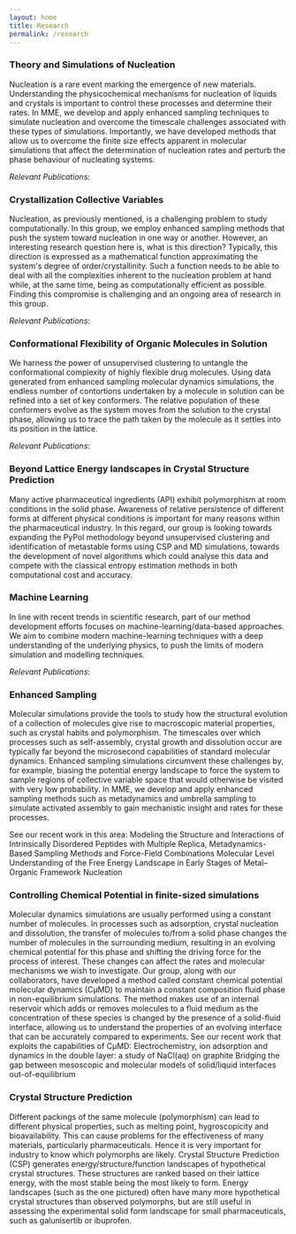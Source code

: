 ```yaml
---
layout: home
title: Research
permalink: /research
---
```



### Theory and Simulations of Nucleation
Nucleation is a rare event marking the emergence of new materials. Understanding the physicochemical mechanisms for nucleation of liquids and crystals is important to control these processes and determine their rates. In MME, we develop and apply enhanced sampling techniques to simulate nucleation and overcome the timescale challenges associated with these types of simulations. Importantly, we have developed methods that allow us to overcome the finite size effects apparent in molecular simulations that affect the determination of nucleation rates and perturb the phase behaviour of nucleating systems.

_Relevant Publications_: 

### Crystallization Collective Variables
Nucleation, as previously mentioned, is a challenging problem to study computationally. In this group, we employ enhanced sampling methods that push the system toward nucleation in one way or another. However, an interesting research question here is, what is this direction? Typically, this direction is expressed as a mathematical function approximating the system's degree of order/crystallinity. Such a function needs to be able to deal with all the complexities inherent to the nucleation problem at hand while, at the same time, being as computationally efficient as possible. Finding this compromise is challenging and an ongoing area of research in this group.

_Relevant Publications_: 

### Conformational Flexibility of Organic Molecules in Solution
We harness the power of unsupervised clustering to untangle the conformational complexity of highly flexible drug molecules. Using data generated from enhanced sampling molecular dynamics simulations, the endless number of contortions undertaken by a molecule in solution can be refined into a set of key conformers. The relative population of these conformers evolve as the system moves from the solution to the crystal phase, allowing us to trace the path taken by the molecule as it settles into its position in the lattice.

_Relevant Publications_: 

### Beyond Lattice Energy landscapes in Crystal Structure Prediction
Many active pharmaceutical ingredients (API) exhibit polymorphism at room conditions in the solid phase. Awareness of relative persistence of different forms at different physical conditions is important for many reasons within the pharmaceutical industry. In this regard, our group is looking towards expanding the PyPol methodology beyond unsupervised clustering and identification of metastable forms using CSP and MD simulations, towards the development of novel algorithms which could analyse this data and compete with the classical entropy estimation methods in both computational cost and accuracy.

### Machine Learning
In line with recent trends in scientific research, part of our method development efforts focuses on machine-learning/data-based approaches.  We aim to combine modern machine-learning techniques with a deep understanding of the underlying physics, to push the limits of modern simulation and modelling techniques.

_Relevant Publications_: 

### Enhanced Sampling
Molecular simulations provide the tools to study how the structural evolution of a collection of molecules give rise to macroscopic material properties, such as crystal habits and polymorphism. The timescales over which processes such as self-assembly, crystal growth and dissolution occur are typically far beyond the microsecond capabilities of standard molecular dynamics. Enhanced sampling simulations circumvent these challenges by, for example, biasing the potential energy landscape to force the system to sample regions of collective variable space that would otherwise be visited with very low probability. In MME, we develop and apply enhanced sampling methods such as metadynamics and umbrella sampling to simulate activated assembly to gain mechanistic insight and rates for these processes.

See our recent work in this area:
Modeling the Structure and Interactions of Intrinsically Disordered Peptides with Multiple Replica, Metadynamics-Based Sampling Methods and Force-Field Combinations
Molecular Level Understanding of the Free Energy Landscape in Early Stages of Metal–Organic Framework Nucleation

 
### Controlling Chemical Potential in finite-sized simulations
Molecular dynamics simulations are usually performed using a constant number of molecules. In processes such as adsorption, crystal nucleation and dissolution, the transfer of molecules to/from a solid phase changes the number of molecules in the surrounding medium, resulting in an evolving chemical potential for this phase and shifting the driving force for the process of interest. These changes can affect the rates and molecular mechanisms we wish to investigate. Our group, along with our collaborators, have developed a method called constant chemical potential molecular dynamics (CμMD) to maintain a constant composition fluid phase in non-equilibrium simulations. The method makes use of an internal reservoir which adds or removes molecules to a fluid medium as the concentration of these species is changed by the presence of a solid-fluid interface, allowing us to understand the properties of an evolving interface that can be accurately compared to experiments.
See our recent work that exploits the capabilities of CμMD:
Electrochemistry, ion adsorption and dynamics in the double layer: a study of NaCl(aq) on graphite
Bridging the gap between mesoscopic and molecular models of solid/liquid interfaces out-of-equilibrium

 
### Crystal Structure Prediction

Different packings of the same molecule (polymorphism) can lead to different physical properties, such as melting point, hygroscopicity and bioavailability. This can cause problems for the effectiveness of many materials, particularly pharmaceuticals. Hence it is very important for industry to know which polymorphs are likely.
Crystal Structure Prediction (CSP) generates energy/structure/function landscapes of hypothetical crystal structures. These structures are ranked based on their lattice energy, with the most stable being the most likely to form. Energy landscapes (such as the one pictured) often have many more hypothetical crystal structures than observed polymorphs, but are still useful in assessing the experimental solid form landscape for small pharmaceuticals, such as galunisertib or ibuprofen.
